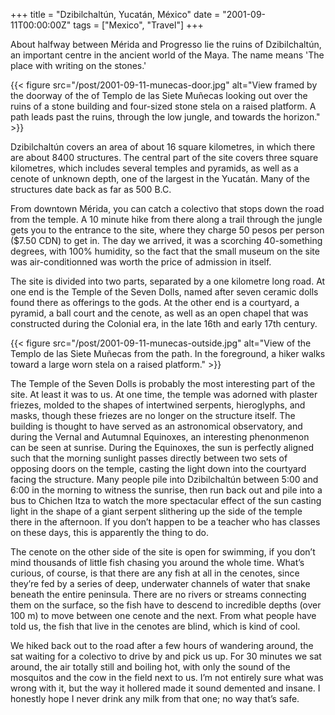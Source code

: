 +++
title = "Dzibilchaltún, Yucatán, México"
date = "2001-09-11T00:00:00Z"
tags = ["Mexico", "Travel"]
+++

About halfway between Mérida and Progresso lie the ruins of Dzibilchaltún, an
important centre in the ancient world of the Maya. The name means 'The place
with writing on the stones.'<!--more-->

{{< figure src="/post/2001-09-11-munecas-door.jpg" alt="View framed by the doorway of the of Templo de las Siete Muñecas looking out over the ruins of a stone building and four-sized stone stela on a raised platform. A path leads past the ruins, through the low jungle, and towards the horizon." >}}

Dzibilchaltún covers an area of about 16 square kilometres, in which there are
about 8400 structures. The central part of the site covers three square
kilometres, which includes several temples and pyramids, as well as a cenote of
unknown depth, one of the largest in the Yucatán. Many of the structures date
back as far as 500 B.C.

From downtown Mérida, you can catch a colectivo that stops down the road from
the temple. A 10 minute hike from there along a trail through the jungle gets
you to the entrance to the site, where they charge 50 pesos per person ($7.50
CDN) to get in. The day we arrived, it was a scorching 40-something degrees,
with 100% humidity, so the fact that the small museum on the site was
air-conditionned was worth the price of admission in itself.

The site is divided into two parts, separated by a one kilometre long road. At
one end is the Temple of the Seven Dolls, named after seven ceramic dolls found
there as offerings to the gods. At the other end is a courtyard, a pyramid, a
ball court and the cenote, as well as an open chapel that was constructed
during the Colonial era, in the late 16th and early 17th century.

{{< figure src="/post/2001-09-11-munecas-outside.jpg" alt="View of the Templo de las Siete Muñecas from the path. In the foreground, a hiker walks toward a large worn stela on a raised platform." >}}

The Temple of the Seven Dolls is probably the most interesting part of the
site. At least it was to us. At one time, the temple was adorned with plaster
friezes, molded to the shapes of intertwined serpents, hieroglyphs, and masks,
though these friezes are no longer on the structure itself. The building is
thought to have served as an astronomical observatory, and during the Vernal
and Autumnal Equinoxes, an interesting phenonmenon can be seen at sunrise.
During the Equinoxes, the sun is perfectly aligned such that the morning
sunlight passes directly between two sets of opposing doors on the temple,
casting the light down into the courtyard facing the structure. Many people
pile into Dzibilchaltún between 5:00 and 6:00 in the morning to witness the
sunrise, then run back out and pile into a bus to Chichen Itza to watch the
more spectacular effect of the sun casting light in the shape of a giant
serpent slithering up the side of the temple there in the afternoon. If you
don’t happen to be a teacher who has classes on these days, this is apparently
the thing to do.

The cenote on the other side of the site is open for swimming, if you don’t
mind thousands of little fish chasing you around the whole time. What’s
curious, of course, is that there are any fish at all in the cenotes, since
they’re fed by a series of deep, underwater channels of water that snake
beneath the entire peninsula. There are no rivers or streams connecting them on
the surface, so the fish have to descend to incredible depths (over 100 m) to
move between one cenote and the next. From what people have told us, the fish
that live in the cenotes are blind, which is kind of cool.

We hiked back out to the road after a few hours of wandering around, the sat
waiting for a colectivo to drive by and pick us up. For 30 minutes we sat
around, the air totally still and boiling hot, with only the sound of the
mosquitos and the cow in the field next to us. I’m not entirely sure what was
wrong with it, but the way it hollered made it sound demented and insane. I
honestly hope I never drink any milk from that one; no way that’s safe.
